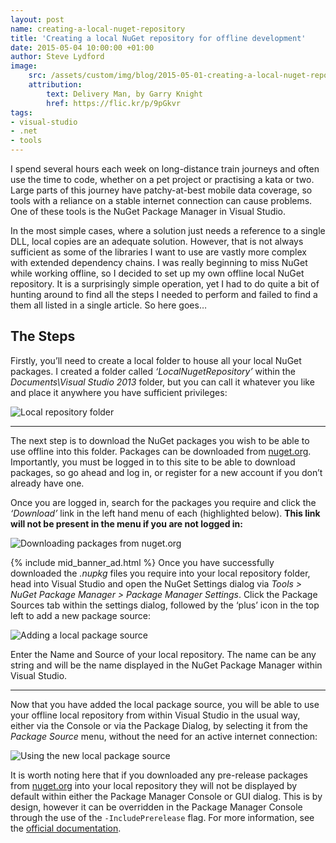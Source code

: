 ```yaml
---
layout: post
name: creating-a-local-nuget-repository
title: 'Creating a local NuGet repository for offline development'
date: 2015-05-04 10:00:00 +01:00
author: Steve Lydford
image:
    src: /assets/custom/img/blog/2015-05-01-creating-a-local-nuget-repository/package-delivery.png
    attribution:
        text: Delivery Man, by Garry Knight
        href: https://flic.kr/p/9pGkvr
tags:
- visual-studio
- .net
- tools
---
```


I spend several hours each week on long-distance train journeys and often use the time to code, whether on a pet project or practising a kata or two. Large parts of this journey have patchy-at-best mobile data coverage, so tools with a reliance on a stable internet connection can cause problems. One of these tools is the NuGet Package Manager in Visual Studio.

In the most simple cases, where a solution just needs a reference to a single DLL, local copies are an adequate solution. However, that is not always sufficient as some of the libraries I want to use are vastly more complex with extended dependency chains. I was really beginning to miss NuGet while working offline, so I decided to set up my own offline local NuGet repository. It is a surprisingly simple operation, yet I had to do quite a bit of hunting around to find all the steps I needed to perform and failed to find a them all listed in a single article. So here goes…

## The Steps

Firstly, you’ll need to create a local folder to house all your local NuGet packages. I created a folder called *‘LocalNugetRepository’* within the *Documents\Visual Studio 2013* folder, but you can call it whatever you like and place it anywhere you have sufficient privileges:

![Local repository folder]({{site.baseurl}}/assets/custom/img/blog/2015-05-01-creating-a-local-nuget-repository/local-folder.png)

___

The next step is to download the NuGet packages you wish to be able to use offline into this folder. Packages can be downloaded from [nuget.org](http://www.nuget.org). Importantly, you must be logged in to this site to be able to download packages, so go ahead and log in, or register for a new account if you don’t already have one.

Once you are logged in, search for the packages you require and click the *‘Download’* link in the left hand menu of each (highlighted below). **This link will not be present in the menu if you are not logged in:**

![Downloading packages from nuget.org]({{site.baseurl}}/assets/custom/img/blog/2015-05-01-creating-a-local-nuget-repository/nuget-download.png)

{% include mid_banner_ad.html %}
Once you have successfully downloaded the *.nupkg* files you require into your local repository folder, head into Visual Studio and open the NuGet Settings dialog via *Tools > NuGet Package Manager > Package Manager Settings*. Click the Package Sources tab within the settings dialog, followed by the ‘plus’ icon in the top left to add a new package source:

![Adding a local package source]({{site.baseurl}}/assets/custom/img/blog/2015-05-01-creating-a-local-nuget-repository/nuget-settings.png)

Enter the Name and Source of your local repository. The name can be any string and will be the name displayed in the NuGet Package Manager within Visual Studio.

___

Now that you have added the local package source, you will be able to use your offline local repository from within Visual Studio in the usual way, either via the Console or via the Package Dialog, by selecting it from the *Package Source* menu, without the need for an active internet connection:

![Using the new local package source]({{site.baseurl}}/assets/custom/img/blog/2015-05-01-creating-a-local-nuget-repository/package-manager.png)

It is worth noting here that if you downloaded any pre-release packages from [nuget.org](http://www.nuget.org) into your local repository they will not be displayed by default within either the Package Manager Console or GUI dialog. This is by design, however it can be overridden in the Package Manager Console through the use of the `-IncludePrerelease` flag. For more information, see the [official documentation]( https://docs.nuget.org/create/versioning#installing-prerelease-packages).
